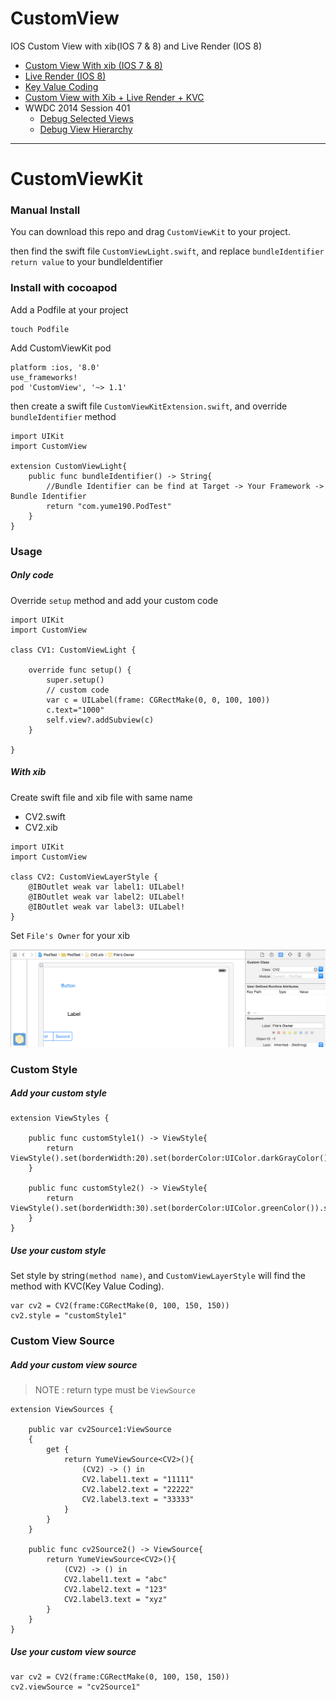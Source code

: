 CustomView
==========

IOS Custom View with xib(IOS 7 &amp; 8) and Live Render (IOS 8)

 * [Custom View With xib (IOS 7 &amp; 8)](CustomView.md)
 * [Live Render (IOS 8)](LiveRender.md)
 * [Key Value Coding](KVC.md)
 * [Custom View with Xib + Live Render + KVC](CustomView_LiveRender_KVC.md)
 * WWDC 2014 Session 401
    * [Debug Selected Views](WWDC_2014_Session_401.md/#debugSelectedViews)
    * [Debug View Hierarchy](WWDC_2014_Session_401.md/#debugViewHierarchy)

---

# CustomViewKit

### Manual Install

You can download this repo and drag `CustomViewKit` to your project.

then find the swift file `CustomViewLight.swift`, and replace `bundleIdentifier return value` to your bundleIdentifier

### Install with cocoapod

Add a Podfile at your project

    touch Podfile

Add CustomViewKit pod

```
platform :ios, '8.0'
use_frameworks!
pod 'CustomView', '~> 1.1'
```

then create a swift file `CustomViewKitExtension.swift`, and override `bundleIdentifier` method

```
import UIKit
import CustomView

extension CustomViewLight{
    public func bundleIdentifier() -> String{
        //Bundle Identifier can be find at Target -> Your Framework -> Bundle Identifier
        return "com.yume190.PodTest"
    }
}
```

### Usage

##### Only code

Override `setup` method and add your custom code

```
import UIKit
import CustomView

class CV1: CustomViewLight {

    override func setup() {
        super.setup()
        // custom code
        var c = UILabel(frame: CGRectMake(0, 0, 100, 100))
        c.text="1000"
        self.view?.addSubview(c)
    }

}
```

##### With xib

Create swift file and xib file with same name

 * CV2.swift
 * CV2.xib

```
import UIKit
import CustomView

class CV2: CustomViewLayerStyle {
    @IBOutlet weak var label1: UILabel!
    @IBOutlet weak var label2: UILabel!
    @IBOutlet weak var label3: UILabel!
}
```

Set `File's Owner` for your xib

![File's Owner](/images/i5.png)

### Custom Style

##### Add your custom style

```
extension ViewStyles {

    public func customStyle1() -> ViewStyle{
        return ViewStyle().set(borderWidth:20).set(borderColor:UIColor.darkGrayColor()).set(cornorRadius:20)
    }

    public func customStyle2() -> ViewStyle{
        return ViewStyle().set(borderWidth:30).set(borderColor:UIColor.greenColor()).set(cornorRadius:30)
    }
}
```

##### Use your custom style

Set style by string`(method name)`, and `CustomViewLayerStyle` will find the method with KVC(Key Value Coding).

```
var cv2 = CV2(frame:CGRectMake(0, 100, 150, 150))
cv2.style = "customStyle1"
```

### Custom View Source

##### Add your custom view source

> NOTE : return type must be `ViewSource`

```
extension ViewSources {

    public var cv2Source1:ViewSource
    {
        get {
            return YumeViewSource<CV2>(){
                (CV2) -> () in
                CV2.label1.text = "11111"
                CV2.label2.text = "22222"
                CV2.label3.text = "33333"
            }
        }
    }

    public func cv2Source2() -> ViewSource{
        return YumeViewSource<CV2>(){
            (CV2) -> () in
            CV2.label1.text = "abc"
            CV2.label2.text = "123"
            CV2.label3.text = "xyz"
        }
    }
}
```

##### Use your custom view source

```
var cv2 = CV2(frame:CGRectMake(0, 100, 150, 150))
cv2.viewSource = "cv2Source1"
```